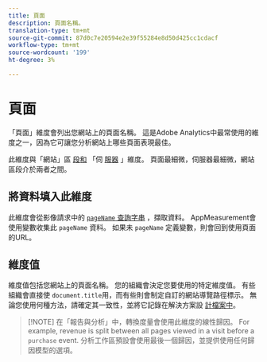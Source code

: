 ```yaml
---
title: 頁面
description: 頁面名稱。
translation-type: tm+mt
source-git-commit: 87d0c7e20594e2e39f55284e8d50d425cc1cdacf
workflow-type: tm+mt
source-wordcount: '199'
ht-degree: 3%

---
```



# 頁面

「頁面」維度會列出您網站上的頁面名稱。 這是Adobe Analytics中最常使用的維度之一，因為它可讓您分析網站上哪些頁面表現最佳。

此維度與「網站」區 [段和](site-section.md) 「伺 [服器](server.md) 」維度。 頁面最細微，伺服器最細微，網站區段介於兩者之間。

## 將資料填入此維度

此維度會從影像請求中的 [`pageName` 查詢字串](/help/implement/validate/query-parameters.md) ，擷取資料。 AppMeasurement會使用變數收集此 `pageName` 資料。 如果未 `pageName` 定義變數，則會回到使用頁面的URL。

## 維度值

維度值包括您網站上的頁面名稱。 您的組織會決定您要使用的特定維度值。 有些組織會直接使 `document.title`用，而有些則會制定自訂的網站導覽路徑標示。 無論您使用何種方法，請確定其一致性，並將它記錄在解決方案設 [計檔案中](/help/implement/prepare/solution-design.md)。

>[!NOTE] 在「報告與分析」中，轉換度量會使用此維度的線性歸因。 For example, revenue is split between all pages viewed in a visit before a `purchase` event. 分析工作區預設會使用最後一個歸因，並提供使用任何歸因模型的選項。
